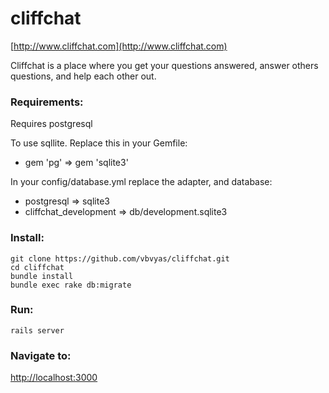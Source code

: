 # cliffchat

[http://www.cliffchat.com](http://www.cliffchat.com)

Cliffchat is a place where you get your questions answered, answer others questions, and help each other out.

### Requirements:

  Requires postgresql

  To use sqllite. Replace this in your Gemfile:
  * gem 'pg' => gem 'sqlite3'

  In your config/database.yml replace the adapter, and database:
  * postgresql => sqlite3
  * cliffchat_development => db/development.sqlite3

### Install:

    git clone https://github.com/vbvyas/cliffchat.git
    cd cliffchat
    bundle install
    bundle exec rake db:migrate

### Run:

    rails server

### Navigate to:

  [http://localhost:3000](http://localhost:3000)

